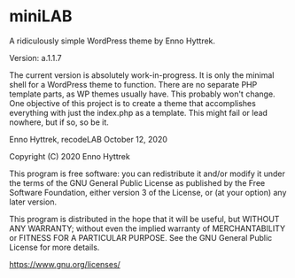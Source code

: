 # miniLAB
A ridiculously simple WordPress theme by Enno Hyttrek.

Version: a.1.1.7

The current version is absolutely work-in-progress. It is only the minimal shell for a WordPress theme to function. There are no separate PHP template parts, as WP themes usually have. This probably won't change. One objective of this project is to create a theme that accomplishes everything with just the index.php as a template. This might fail or lead nowhere, but if so, so be it.

Enno Hyttrek, recodeLAB
October 12, 2020


Copyright (C) 2020  Enno Hyttrek

This program is free software: you can redistribute it and/or modify it under the terms of the GNU General Public License as published by the Free Software Foundation, either version 3 of the License, or (at your option) any later version.

This program is distributed in the hope that it will be useful, but WITHOUT ANY WARRANTY; without even the implied warranty of MERCHANTABILITY or FITNESS FOR A PARTICULAR PURPOSE. See the GNU General Public License for more details.

https://www.gnu.org/licenses/